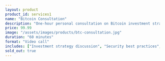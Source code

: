 ```yaml
---
layout: product
product_id: services1
name: "Bitcoin Consultation"
description: "One-hour personal consultation on Bitcoin investment strategies"
price: 99.99
image: "/assets/images/products/btc-consultation.jpg"
duration: "60 minutes"
format: "Video call"
includes: ["Investment strategy discussion", "Security best practices", "Q&A session"]
sold_out: true
---
```

